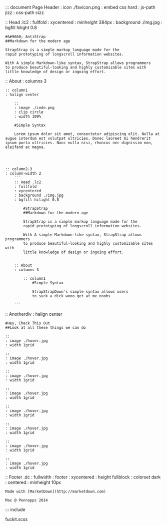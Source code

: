 
::: document Page Header
: icon ./favicon.png
: embed css hard
: js-path jizz
: css-path cizz

:: Head .lc2
: fullfold
: xycentered
: minheight 384px
: background ./img.jpg
: bgfill hilight 0.8

	#&#9660; AntiStrap
	##Markdown for the modern age

	StrapStrap is a simple markup language made for the 
	rapid prototyping of longscroll information websites. 

	With A simple Markdown-like syntax, StrapStrap allows programmers
	to produce beautiful-looking and highly customizable sites with
	little knowledge of design or ingoing effort.


:: About
: columns 3

	:: column1
	: halign center

		::
		: image ./code.png
		: clip circle
		: width 100%

		#Simple Syntax

		Lorem ipsum dolor sit amet, consectetur adipiscing elit. Nulla at augue interdum est volutpat ultricies. Donec laoreet mi hendrerit ipsum porta ultricies. Nunc nulla nisi, rhoncus nec dignissim non, eleifend ac magna.




	:: column2-3
	: column-width 2
		```
		:: Head .lc2
		: fullfold
		: xycentered
		: background ./img.jpg
		: bgfill hilight 0.8

			#StrapStrap
			##Markdown for the modern age

			StrapStrap is a simple markup language made for the 
			rapid prototyping of longscroll information websites. 

			With A simple Markdown-like syntax, StrapStrap allows programmers
			to produce beautiful-looking and highly customizable sites with
			little knowledge of design or ingoing effort.


		:: About
		: columns 3

			:: column1
				#Simple Syntax

				StrapStrapDown's simple syntax allows users
				to suck a dick wooo get at me noobs

		```

:: Anotherdiv
: halign center

	#Hey, Check This Out
	##Look at all these things we can do

	::
	: image ./hover.jpg
	: width 1grid

	::
	: image ./hover.jpg
	: width 1grid

	::
	: image ./hover.jpg
	: width 1grid

	::
	: image ./hover.jpg
	: width 1grid

	::
	: image ./hover.jpg
	: width 1grid

	::
	: image ./hover.jpg
	: width 1grid

	::
	: image ./hover.jpg
	: width 1grid

	::
	: image ./hover.jpg
	: width 1grid


:: Footer .dc
: fullwidth
: footer
: xycentered
: height fullblock
: colorset dark
: centered
: minheight 10px

	Made with [MarketDown](http://marketdown.com)

	Max @ Pennapps 2014


::: include

fuckit.scss